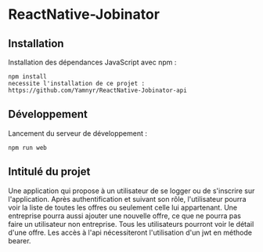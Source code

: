 # ReactNative-Jobinator

## Installation

Installation des dépendances JavaScript avec npm :

```shell
npm install
necessite l'installation de ce projet : https://github.com/Yamnyr/ReactNative-Jobinator-api
```

## Développement

Lancement du serveur de développement :

```shell
npm run web
```

## Intitulé du projet
Une application qui propose à un utilisateur de se logger ou de s'inscrire sur l'application.
Après authentification et suivant son rôle, l'utilisateur pourra voir la liste de toutes les offres ou seulement celle lui appartenant.
Une entreprise pourra aussi ajouter une nouvelle offre, ce que ne pourra pas faire un utilisateur non entreprise.
Tous les utilisateurs pourront voir le détail d'une offre.
Les accès à l'api nécessiteront l'utilisation d'un jwt en méthode bearer.
